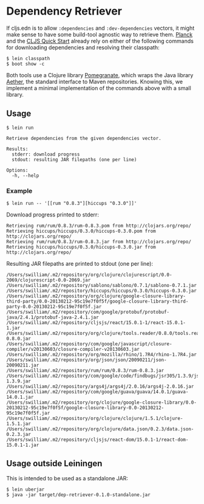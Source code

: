 # Dependency Retriever

If cljs.edn is to allow `:dependencies` and `:dev-dependencies` vectors, it
might make sense to have some build-tool agnostic way to retrieve them.
[Planck] and the [CLJS Quick Start] already rely on either of the following
commands for downloading dependencies and resolving their classpath:

```
$ lein classpath
$ boot show -c
```

Both tools use a Clojure library [Pomegranate], which wraps the Java library
[Aether], the standard interface to Maven repositories.  Knowing this, we
implement a minimal implementation of the commands above with a small library.

[Planck]:http://planck-repl.org/dependencies.html
[CLJS Quick Start]:https://github.com/clojure/clojurescript/wiki/Quick-Start#dependencies
[Pomegranate]:https://github.com/cemerick/pomegranate/
[Aether]:http://www.eclipse.org/aether/

## Usage

```
$ lein run

Retrieve dependencies from the given dependencies vector.

Results:
  stderr: download progress
  stdout: resulting JAR filepaths (one per line)

Options:
  -h, --help
```

### Example

```
$ lein run -- '[[rum "0.8.3"][hiccups "0.3.0"]]'
```

Download progress printed to stderr:

```
Retrieving rum/rum/0.8.3/rum-0.8.3.pom from http://clojars.org/repo/
Retrieving hiccups/hiccups/0.3.0/hiccups-0.3.0.pom from http://clojars.org/repo/
Retrieving rum/rum/0.8.3/rum-0.8.3.jar from http://clojars.org/repo/
Retrieving hiccups/hiccups/0.3.0/hiccups-0.3.0.jar from http://clojars.org/repo/
```

Resulting JAR filepaths are printed to stdout (one per line):

```
/Users/swilliam/.m2/repository/org/clojure/clojurescript/0.0-2069/clojurescript-0.0-2069.jar
/Users/swilliam/.m2/repository/sablono/sablono/0.7.1/sablono-0.7.1.jar
/Users/swilliam/.m2/repository/hiccups/hiccups/0.3.0/hiccups-0.3.0.jar
/Users/swilliam/.m2/repository/org/clojure/google-closure-library-third-party/0.0-20130212-95c19e7f0f5f/google-closure-library-third-party-0.0-20130212-95c19e7f0f5f.jar
/Users/swilliam/.m2/repository/com/google/protobuf/protobuf-java/2.4.1/protobuf-java-2.4.1.jar
/Users/swilliam/.m2/repository/cljsjs/react/15.0.1-1/react-15.0.1-1.jar
/Users/swilliam/.m2/repository/org/clojure/tools.reader/0.8.0/tools.reader-0.8.0.jar
/Users/swilliam/.m2/repository/com/google/javascript/closure-compiler/v20130603/closure-compiler-v20130603.jar
/Users/swilliam/.m2/repository/org/mozilla/rhino/1.7R4/rhino-1.7R4.jar
/Users/swilliam/.m2/repository/org/json/json/20090211/json-20090211.jar
/Users/swilliam/.m2/repository/rum/rum/0.8.3/rum-0.8.3.jar
/Users/swilliam/.m2/repository/com/google/code/findbugs/jsr305/1.3.9/jsr305-1.3.9.jar
/Users/swilliam/.m2/repository/args4j/args4j/2.0.16/args4j-2.0.16.jar
/Users/swilliam/.m2/repository/com/google/guava/guava/14.0.1/guava-14.0.1.jar
/Users/swilliam/.m2/repository/org/clojure/google-closure-library/0.0-20130212-95c19e7f0f5f/google-closure-library-0.0-20130212-95c19e7f0f5f.jar
/Users/swilliam/.m2/repository/org/clojure/clojure/1.5.1/clojure-1.5.1.jar
/Users/swilliam/.m2/repository/org/clojure/data.json/0.2.3/data.json-0.2.3.jar
/Users/swilliam/.m2/repository/cljsjs/react-dom/15.0.1-1/react-dom-15.0.1-1.jar
```

## Usage outside Leiningen

This is intended to be used as a standalone JAR:

```
$ lein uberjar
$ java -jar target/dep-retriever-0.1.0-standalone.jar
```
